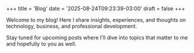+++
title = 'Blog'
date = '2025-08-24T09:23:39-03:00'
draft = false
+++

Welcome to my blog! Here I share insights, experiences, and thoughts on technology, business, and professional development.

Stay tuned for upcoming posts where I'll dive into topics that matter to me and hopefully to you as well.
